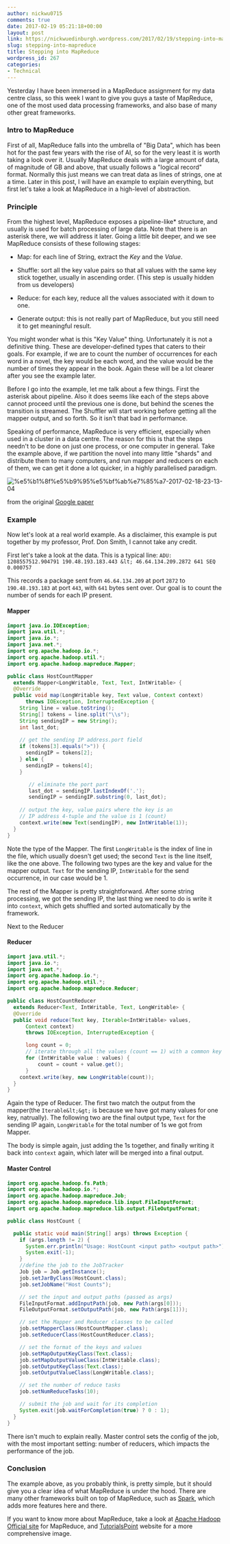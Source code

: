 ```yaml
---
author: nickwu0715
comments: true
date: 2017-02-19 05:21:18+00:00
layout: post
link: https://nickwuedinburgh.wordpress.com/2017/02/19/stepping-into-mapreduce/
slug: stepping-into-mapreduce
title: Stepping into MapReduce
wordpress_id: 267
categories:
- Technical
---
```


Yesterday I have been immersed in a MapReduce assignment for my data centre class, so this week I want to give you guys a taste of MapReduce, one of the most used data processing frameworks, and also base of many other great frameworks.



### Intro to MapReduce



First of all, MapReduce falls into the umbrella of "Big Data", which has been hot for the past few years with the rise of AI, so for the very least it is worth taking a look over it. Usually MapReduce deals with a large amount of data, of magnitude of GB and above, that usually follows a "logical record" format. Normally this just means we can treat data as lines of strings, one at a time. Later in this post, I will have an example to explain everything, but first let's take a look at MapReduce in a high-level of abstraction.



### Principle



From the highest level, MapReduce exposes a pipeline-like* structure, and usually is used for batch processing of large data. Note that there is an asterisk there, we will address it later. Going a little bit deeper, and we see MapReduce consists of these following stages:





  * Map: for each line of String, extract the _Key_ and the _Value_.


  * Shuffle: sort all the key value pairs so that all values with the same key stick together, usually in ascending order. (This step is usually hidden from us developers)


  * Reduce: for each key, reduce all the values associated with it down to one.


  * Generate output: this is not really part of MapReduce, but you still need it to get meaningful result.



You might wonder what is this "Key Value" thing. Unfortunately it is not a definitive thing. These are developer-defined types that caters to their goals. For example, if we are to count the number of occurrences for each word in a novel, the key would be each word, and the value would be the number of times they appear in the book. Again these will be a lot clearer after you see the example later.

Before I go into the example, let me talk about a few things. First the asterisk about pipeline. Also it does seems like each of the steps above cannot proceed until the previous one is done, but behind the scenes the transition is streamed. The Shuffler will start working before getting all the mapper output, and so forth. So it isn't that bad in performance.

Speaking of performance, MapReduce is very efficient, especially when used in a cluster in a data centre. The reason for this is that the steps needn't to be done on just one process, or one computer in general. Take the example above, if we partition the novel into many little "shards" and distribute them to many computers, and run mapper and reducers on each of them, we can get it done a lot quicker, in a highly parallelised paradigm.

![%e5%b1%8f%e5%b9%95%e5%bf%ab%e7%85%a7-2017-02-18-23-13-04](https://nickwuedinburgh.files.wordpress.com/2017/02/e5b18fe5b995e5bfabe785a7-2017-02-18-23-13-04.png)

from the original [Google paper](https://research.google.com/archive/mapreduce.html)



### Example



Now let's look at a real world example. As a disclaimer, this example is put together by my professor, Prof. Don Smith, I cannot take any credit.

First let's take a look at the data. This is a typical line:
`ADU: 1208557512.904791 190.48.193.183.443 &lt; 46.64.134.209.2872 641 SEQ 0.000757`

This records a package sent from `46.64.134.209` at port `2872` to `190.48.193.183` at port `443`, with `641` bytes sent over. Our goal is to count the number of sends for each IP present.



#### Mapper
~~~java
import java.io.IOException;
import java.util.*;
import java.io.*;
import java.net.*;
import org.apache.hadoop.io.*;
import org.apache.hadoop.util.*;
import org.apache.hadoop.mapreduce.Mapper;

public class HostCountMapper
  extends Mapper<LongWritable, Text, Text, IntWritable> {
  @Override
  public void map(LongWritable key, Text value, Context context)
      throws IOException, InterruptedException {
    String line = value.toString();
    String[] tokens = line.split("\\s");
    String sendingIP = new String();
    int last_dot;
     
    // get the sending IP address.port field
    if (tokens[3].equals(">")) {
      sendingIP = tokens[2];
    } else {
      sendingIP = tokens[4];
    }

       // eliminate the port part
       last_dot = sendingIP.lastIndexOf('.');
       sendingIP = sendingIP.substring(0, last_dot);
        
    // output the key, value pairs where the key is an
    // IP address 4-tuple and the value is 1 (count)
    context.write(new Text(sendingIP), new IntWritable(1));
  }
}
~~~
Note the type of the Mapper. The first `LongWritable` is the index of line in the file, which usually doesn't get used; the second `Text` is the line itself, like the one above. The following two types are the key and value for the mapper output. `Text` for the sending IP, `IntWritable` for the send occurrence, in our case would be 1.

The rest of the Mapper is pretty straightforward. After some string processing, we got the sending IP, the last thing we need to do is write it into `context`, which gets shuffled and sorted automatically by the framework.

Next to the Reducer



#### Reducer
~~~java
import java.util.*;
import java.io.*;
import java.net.*;
import org.apache.hadoop.io.*;
import org.apache.hadoop.util.*;
import org.apache.hadoop.mapreduce.Reducer;

public class HostCountReducer
  extends Reducer<Text, IntWritable, Text, LongWritable> {
  @Override
  public void reduce(Text key, Iterable<IntWritable> values,
      Context context)
      throws IOException, InterruptedException {

      long count = 0;
      // iterate through all the values (count == 1) with a common key
      for (IntWritable value : values) {
          count = count + value.get();
      }
    context.write(key, new LongWritable(count));
  }
}
~~~
Again the type of Reducer. The first two match the output from the mapper(the `Iterable&lt;&gt;` is because we have got many values for one key, natrually). The following two are the final output type, `Text` for the sending IP again, `LongWritable` for the total number of 1s we got from Mapper.

The body is simple again, just adding the 1s together, and finally writing it back into `context` again, which later will be merged into a final output.



#### Master Control
~~~java
import org.apache.hadoop.fs.Path;
import org.apache.hadoop.io.*;
import org.apache.hadoop.mapreduce.Job;
import org.apache.hadoop.mapreduce.lib.input.FileInputFormat;
import org.apache.hadoop.mapreduce.lib.output.FileOutputFormat;

public class HostCount {

  public static void main(String[] args) throws Exception {
    if (args.length != 2) {
      System.err.println("Usage: HostCount <input path> <output path>");
      System.exit(-1);
    }
    //define the job to the JobTracker
    Job job = Job.getInstance();
    job.setJarByClass(HostCount.class);
    job.setJobName("Host Counts");

    // set the input and output paths (passed as args)
    FileInputFormat.addInputPath(job, new Path(args[0]));
    FileOutputFormat.setOutputPath(job, new Path(args[1]));

    // set the Mapper and Reducer classes to be called   
    job.setMapperClass(HostCountMapper.class);
    job.setReducerClass(HostCountReducer.class);

    // set the format of the keys and values
    job.setMapOutputKeyClass(Text.class);
    job.setMapOutputValueClass(IntWritable.class);
    job.setOutputKeyClass(Text.class);
    job.setOutputValueClass(LongWritable.class);

    // set the number of reduce tasks
    job.setNumReduceTasks(10);

    // submit the job and wait for its completion    
    System.exit(job.waitForCompletion(true) ? 0 : 1);
  }
}
~~~
There isn't much to explain really. Master control sets the config of the job, with the most important setting: number of reducers, which impacts the performance of the job.



### Conclusion



The example above, as you probably think, is pretty simple, but it should give you a clear idea of what MapReduce is under the hood. There are many other frameworks built on top of MapReduce, such as [Spark](http://spark.apache.org/), which adds more features here and there.

If you want to know more about MapReduce, take a look at [Apache Hadoop Official site](https://hadoop.apache.org/docs/r1.2.1/mapred_tutorial.html) for MapReduce, and [TutorialsPoint](https://www.tutorialspoint.com/hadoop/hadoop_mapreduce.htm) website for a more comprehensive image.
